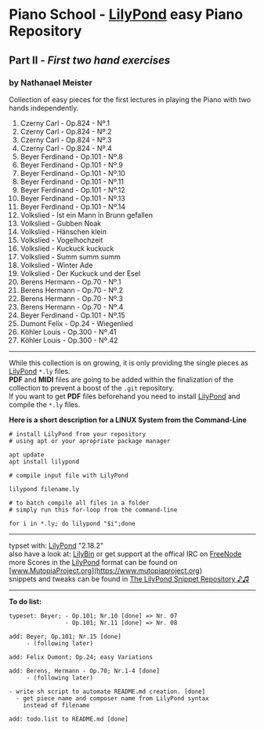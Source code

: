 # Piano School - [LilyPond](http://www.lilypond.org) easy Piano Repository
## Part II - *First two hand exercises*
### by Nathanael Meister

Collection of easy pieces for the first lectures in
playing the Piano with two hands independently.

1. Czerny Carl - Op.824 - Nº.1
2. Czerny Carl - Op.824 - Nº.2
3. Czerny Carl - Op.824 - Nº.3
4. Czerny Carl - Op.824 - Nº.4
5. Beyer Ferdinand - Op.101 - Nº.8
6. Beyer Ferdinand - Op.101 - Nº.9
7. Beyer Ferdinand - Op.101 - Nº.10
8. Beyer Ferdinand - Op.101 - Nº.11
9. Beyer Ferdinand - Op.101 - Nº.12
10. Beyer Ferdinand - Op.101 - Nº.13
11. Beyer Ferdinand - Op.101 - Nº.14
12. Volkslied - Ist ein Mann in Brunn gefallen
13. Volkslied - Gubben Noak
14. Volkslied - Hänschen klein
15. Volkslied - Vogelhochzeit
16. Volkslied - Kuckuck kuckuck
17. Volkslied - Summ summ summ
18. Volkslied - Winter Ade
19. Volkslied - Der Kuckuck und der Esel
20. Berens Hermann - Op.70 - Nº.1
21. Berens Hermann - Op.70 - Nº.2
22. Berens Hermann - Op.70 - Nº.3
23. Berens Hermann - Op.70 - Nº.4
24. Beyer Ferdinand - Op.101 - Nº.15
40. Dumont Felix - Op.24 - Wiegenlied
41. Köhler Louis - Op.300 - Nº.41
42. Köhler Louis - Op.300 - Nº.42

_____________________________________________________________

While this collection is on growing, it is only providing the single pieces as [LilyPond](http://lilypond.org) `*.ly` files.  
**PDF** and **MIDI** files are going to be added within the finalization of the collection to prevent a boost of the `.git` repository.  
If you want to get **PDF** files beforehand you need to install [LilyPond](http://lilypond.org) and compile the `*.ly` files.

**Here is a short description for a LINUX System from the Command-Line**

```
# install LilyPond from your repository
# using apt or your apropriate package manager

apt update
apt install lilypond

# compile input file with LilyPond

lilypond filename.ly

# to batch compile all files in a folder
# simply run this for-loop from the command-line

for i in *.ly; do lilypond "$i";done
```
_____________________________________________________________

typset with: [LilyPond](http://lilypond.org) "2.18.2"  
also have a look at: [LilyBin](http://lilybin.com)
or get support at the offical IRC on [FreeNode](http://webchat.freenode.net/?channels=lilypond)  
more Scores in the [LilyPond](http://lilypond.org) format can be found on [www.MutopiaProject.org](https://www.mutopiaproject.org)  
snippets and tweaks can be found in [The LilyPond Snippet Repository ♪♫](http://lsr.di.unimi.it/LSR/Search) 
_____________________________________________________________

**To do list:**
```
typeset: Beyer; - Op.101; Nr.10 [done] => Nr. 07
                - Op.101; Nr.11 [done] => Nr. 08

add: Beyer; Op.101; Nr.15 [done]
     - (following later)

add: Felix Dumont; Op.24; easy Variations

add: Berens, Hermann - Op.70; Nr.1-4 [done]
     - (following later)

- write sh script to automate README.md creation. [done]
  - get piece name and composer name from LilyPond syntax
    instead of filename

add: todo.list to README.md [done]

```
